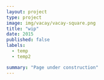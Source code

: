 ```yaml
---
layout: project
type: project
image: img/vacay/vacay-square.png
title: "wip"
date: 2015
published: false
labels:
  - temp
  - temp2

summary: "Page under construction"
---
```


